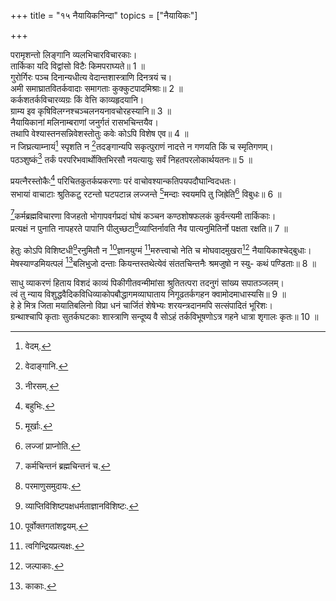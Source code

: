 +++
title = "१५ नैयायिकनिन्दा"
topics = ["नैयायिकः"]

+++
  
परामृशन्तो लिङ्गानि व्यलभिचारविचारकाः।  
तार्किका यदि विद्वांसो विटैः किमपराघ्यते॥ 1 ॥  
गुरोर्गिरः पञ्च दिनान्यधीत्य वेदान्तशास्त्राणि दिनत्रयं च।  
अमी समाघ्रातवितर्कवादाः समागताः कुक्कुटपादमिश्राः॥ 2 ॥  
कर्कशतर्कविचारव्यग्रः किं वेत्ति काव्यहृदयानि।  
ग्राम्य इव कृषिविलग्नश्चञ्चलनयनावचोरहस्यानि॥ 3 ॥  
नैयायिकानां मलिनाम्बराणां जनुर्गतं रासभचिन्तयैव।  
तथापि वेश्यास्तनसन्निवेशस्तोतुः कवेः कोऽपि विशेष एव॥ 4 ॥  
न जिघ्रत्याम्नायं[^10] स्पृशति न [^11]तदङ्गान्यपि सकृत्पुराणं नादत्ते न गणयति किं च स्मृतिगणम्।  
पठञ्शुष्कं[^12] तर्कं परपरिभवार्थोक्तिभिरसौ नयत्यायुः सर्वं निहतपरलोकार्थयतनः॥ 5 ॥  
  
[^10]: वेदम्.

[^11]: वेदाङ्गानि.

[^12]: नीरसम्.

प्रयत्नैरस्तोकैः[^13] परिचितकुतर्कप्रकरणाः परं वाचोवश्यान्कतिपयपदौघान्विदधतः।  
सभायां वाचाटाः श्रुतिकटु रटन्तो घटपटान्न लज्जन्ते [^14]मन्दाः स्वयमपि तु जिह्रेति[^15] विबुधः॥ 6 ॥  
  
[^13]: बहुभिः.

[^14]: मूर्खाः.

[^15]: लज्जां प्राप्नोति.

[^16]कर्मब्रह्मविचारणा विजहतो भोगापवर्गप्रदां घोषं कञ्चन कण्ठशोषफलकं कुर्वन्त्यमी तार्किकाः।  
प्रत्यक्षं न पुनाति नापहरते पापानि पीलुच्छटा[^17]व्याप्तिर्नावति नैव पात्यनुमितिर्नो पक्षता रक्षति॥ 7 ॥  
  
[^16]: कर्मचिन्तनं ब्रह्मचिन्तनं च.

[^17]: परमाणुसमुदायः.

हेतुः कोऽपि विशिष्टधी[^18]रनुमितौ न [^19]ज्ञानयुग्मं [^20]मरुत्त्वाचो नेति च मोघवादमुखरा[^21] नैयायिकाश्चेद्बुधाः।  
मेषस्याण्डमियत्पलं [^1]बलिभुजो दन्ताः कियन्तस्तथेत्येवं संततचिन्तनैः श्रमजुषो न स्यु- कथं पण्डिताः॥ 8 ॥  
  
[^18]: व्याप्तिविशिष्टपक्षधर्मताज्ञानविशिष्टः.

[^19]: पूर्वोक्तगतांशद्वयम्.

[^20]: त्वगिन्द्रियप्रत्यक्षः.

[^21]: जल्पाकाः.

[^1]: काकाः.

साधु व्याकरणं हिताय विशदं काव्यं पिकीगीतवन्मीमांसा श्रुतितत्परा तदनुगं सांख्य सपातञ्जलम्।  
त्वं तु न्याय विशुद्धवैदिकविधिव्याकोपबौद्धागमव्याघाताय निगूढतर्कगहन क्वामोदमाधास्यसि॥ 9 ॥  
हे हे मित्र जिता मयातिबलिनो विप्रा धनं चार्जितं शेषेभ्यः शरयन्त्रदानमपि सत्संपादितं भूरिशः।  
ग्रन्थाश्चापि कृताः सुतर्कघटकाः शास्त्राणि सन्दूष्य वै सोऽहं तर्कविभूषणोऽत्र गहने धात्रा शृगालः कृतः॥ 10 ॥  